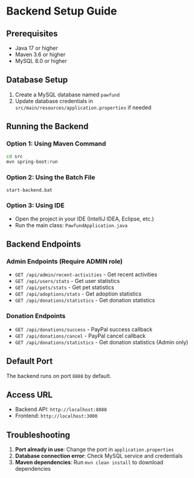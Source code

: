 # Backend Setup Guide

## Prerequisites
- Java 17 or higher
- Maven 3.6 or higher
- MySQL 8.0 or higher

## Database Setup
1. Create a MySQL database named `pawfund`
2. Update database credentials in `src/main/resources/application.properties` if needed

## Running the Backend

### Option 1: Using Maven Command
```bash
cd src
mvn spring-boot:run
```

### Option 2: Using the Batch File
```bash
start-backend.bat
```

### Option 3: Using IDE
- Open the project in your IDE (IntelliJ IDEA, Eclipse, etc.)
- Run the main class: `PawfundApplication.java`

## Backend Endpoints

### Admin Endpoints (Require ADMIN role)
- `GET /api/admin/recent-activities` - Get recent activities
- `GET /api/users/stats` - Get user statistics
- `GET /api/pets/stats` - Get pet statistics
- `GET /api/adoptions/stats` - Get adoption statistics
- `GET /api/donations/statistics` - Get donation statistics

### Donation Endpoints
- `GET /api/donations/success` - PayPal success callback
- `GET /api/donations/cancel` - PayPal cancel callback
- `GET /api/donations/statistics` - Get donation statistics (Admin only)

## Default Port
The backend runs on port `8888` by default.

## Access URL
- Backend API: `http://localhost:8888`
- Frontend: `http://localhost:3000`

## Troubleshooting
1. **Port already in use**: Change the port in `application.properties`
2. **Database connection error**: Check MySQL service and credentials
3. **Maven dependencies**: Run `mvn clean install` to download dependencies 